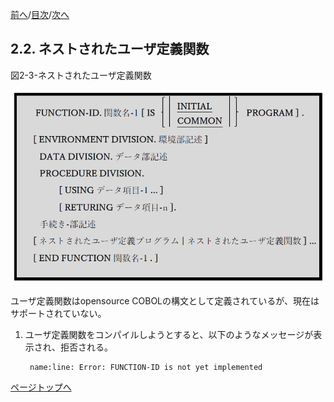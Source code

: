 <!--navi start1-->
[前へ](2-1.md)/[目次](https://momoko-yokogawa.github.io/opensourcecobol.github.io/markdown/TOC.html)/[次へ](3.md)
<!--navi end1-->
## 2.2. ネストされたユーザ定義関数

図2-3-ネストされたユーザ定義関数

![alt text](Image/2-3.png)

ユーザ定義関数はopensource COBOLの構文として定義されているが、現在はサポートされていない。

1. ユーザ定義関数をコンパイルしようとすると、以下のようなメッセージが表示され、拒否される。

        name:line: Error: FUNCTION-ID is not yet implemented

<!--navi start2-->

[ページトップへ](2-2.md)
<!--navi end2-->

